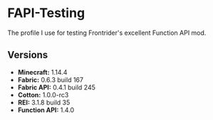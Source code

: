 # FAPI-Testing
The profile I use for testing Frontrider's excellent Function API mod.

## Versions
- **Minecraft:** 1.14.4
- **Fabric:** 0.6.3 build 167
- **Fabric API:** 0.4.1 build 245
- **Cotton:** 1.0.0-rc3
- **REI:** 3.1.8 build 35
- **Function API:** 1.4.0
